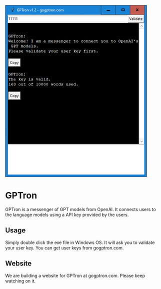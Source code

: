 <img src='interface.png'>

# GPTron
GPTron is a messenger of GPT models from OpenAI. It connects users to the language models using a API key provided by the users.

## Usage
Simply double click the exe file in Windows OS. It will ask you to validate your user key. You can get user keys from gogptron.com.

## Website
We are building a website for GPTron at gogptron.com. Please keep watching on it.
